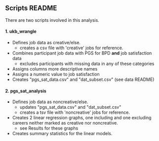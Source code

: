 ## Scripts README
There are two scripts involved in this analysis.

#### 1. ukb_wrangle
* Defines job data as creative/else.
	* creates a csv file with 'creative' jobs for reference.
* Combines participant job data with PGS for BPD **and** job satisfaction data
	* excludes participants with missing data in any of these categories
* Assigns columns more descriptive names
* Assigns a numeric value to job satisfaction
* Creates "pgs_sat_data.csv" and "dat_subset.csv" (see data README)

#### 2. pgs_sat_analysis
* Defines job data as noncreative/else.
	* updates "pgs_sat_data.csv" and "dat_subset.csv"
	* creates a tsv file with 'noncreative' jobs for reference.
* Creates 2 linear regression graphs, one including and one excluding careers neither marked as creative nor noncreative.
	* see Results for these graphs
* Creates summary statistics for the linear models.
